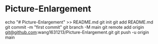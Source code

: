 # Picture-Enlargement

echo "# Picture-Enlargement" >> README.md
  git init
  git add README.md
  git commit -m "first commit"
  git branch -M main
  git remote add origin git@github.com:wang1631213/Picture-Enlargement.git
  git push -u origin main
